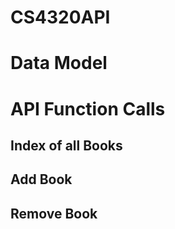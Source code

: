 # CS4320API

# Data Model

# API Function Calls

## Index of all Books

## Add Book

## Remove Book
